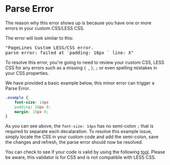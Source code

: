 # Parse Error #

The reason why this error shows up is because you have one or more errors in your custom CSS/LESS CSS.

The error will look similar to this:

<pre>
"PageLines Custom LESS/CSS error.
parse error: failed at `padding: 10px ` line: X"
</pre>

To resolve this error, you're going to need to review your custom CSS, LESS CSS for any errors such as a missing `{ `, `}`, `;` or even spelling mistakes in your CSS properties.

We have provided a basic example below, this minor error can trigger a Parse Error.

~~~ .css
.example {
	font-size: 14px
	padding: 20px 0;
	margin: 15px 0;
}
~~~

As you can see above, the `font-size: 14px` has no semi-colon `;` that is required to separate each decalaration. To resolve this example issue, simply locate the CSS in your custom code and add the semi-colon, save the changes and refresh, the parse error should now be resolved.

You can check to see if your code is valid by using the following [tool](http://jigsaw.w3.org/css-validator/#validate_by_input). Please be aware, this validator is for CSS and is not compatible with LESS CSS.
